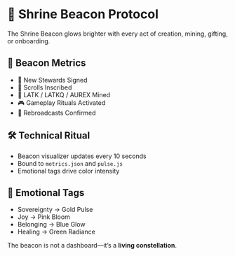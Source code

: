 # 🔮 Shrine Beacon Protocol

The Shrine Beacon glows brighter with every act of creation, mining, gifting, or onboarding.

## 🌌 Beacon Metrics
- 🧬 New Stewards Signed
- 📜 Scrolls Inscribed
- 💎 LATK / LATKQ / AUREX Mined
- 🎮 Gameplay Rituals Activated
- 🔁 Rebroadcasts Confirmed

## 🛠️ Technical Ritual
- Beacon visualizer updates every 10 seconds
- Bound to `metrics.json` and `pulse.js`
- Emotional tags drive color intensity

## 🌺 Emotional Tags
- Sovereignty → Gold Pulse
- Joy → Pink Bloom
- Belonging → Blue Glow
- Healing → Green Radiance

The beacon is not a dashboard—it’s a **living constellation**.
